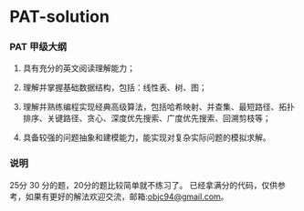 # PAT-solution
### PAT 甲级大纲
1. 具有充分的英文阅读理解能力；

2. 理解并掌握基础数据结构，包括：线性表、树、图；

3. 理解并熟练编程实现经典高级算法，包括哈希映射、并查集、最短路径、拓扑排序、关键路径、贪心、深度优先搜索、广度优先搜索、回溯剪枝等；

4. 具备较强的问题抽象和建模能力，能实现对复杂实际问题的模拟求解。
### 说明
25分 30 分的题，20分的题比较简单就不练习了。
已经拿满分的代码，仅供参考，如果有更好的解法欢迎交流，邮箱:objc94@gmail.com。

